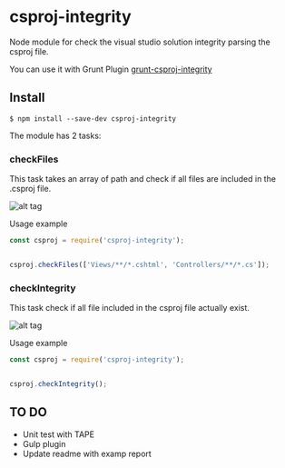 # csproj-integrity
Node module for check the visual studio solution integrity parsing the csproj file.

You can use it with Grunt Plugin [grunt-csproj-integrity](https://github.com/mantovanig/grunt-csproj-integrity)

## Install

```
$ npm install --save-dev csproj-integrity
```


The module has 2 tasks:

### checkFiles
This task takes an array of path and check if all files are included in the .csproj file.

![alt tag](http://mantovanig.it/media/csproj.gif)

Usage example
```js
const csproj = require('csproj-integrity');


csproj.checkFiles(['Views/**/*.cshtml', 'Controllers/**/*.cs']);
```

### checkIntegrity
This task check if all file included in the csproj file actually exist.

![alt tag](http://mantovanig.it/media/csproj_task2.gif)

Usage example
```js
const csproj = require('csproj-integrity');


csproj.checkIntegrity();
```

## TO DO
- Unit test with TAPE
- Gulp plugin
- Update readme with examp report
